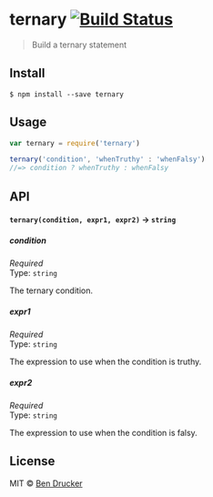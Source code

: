 # ternary [![Build Status](https://travis-ci.org/bendrucker/ternary.svg?branch=master)](https://travis-ci.org/bendrucker/ternary)

> Build a ternary statement


## Install

```
$ npm install --save ternary
```


## Usage

```js
var ternary = require('ternary')

ternary('condition', 'whenTruthy' : 'whenFalsy')
//=> condition ? whenTruthy : whenFalsy
```

## API

#### `ternary(condition, expr1, expr2)` -> `string`

##### condition

*Required*  
Type: `string`

The ternary condition.

##### expr1

*Required*  
Type: `string`

The expression to use when the condition is truthy.

##### expr2

*Required*  
Type: `string`

The expression to use when the condition is falsy.


## License

MIT © [Ben Drucker](http://bendrucker.me)
